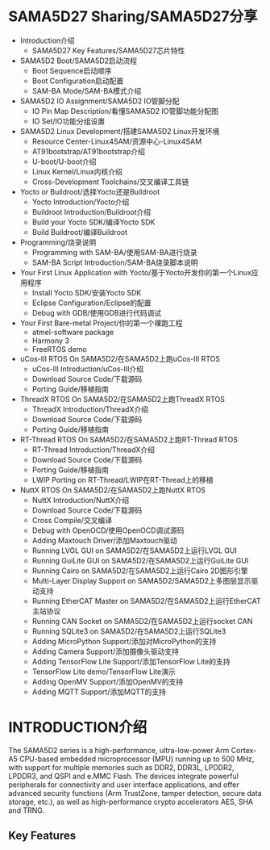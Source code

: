 # SAMA5D27 Sharing/SAMA5D27分享

* Introduction介绍
  - SAMA5D27 Key Features/SAMA5D27芯片特性
* SAMA5D2 Boot/SAMA5D2启动流程
  - Boot Sequence启动顺序
  - Boot Configuration启动配置
  - SAM-BA Mode/SAM-BA模式介绍
* SAMA5D2 IO Assignment/SAMA5D2 IO管脚分配
  - IO Pin Map Description/看懂SAMA5D2 IO管脚功能分配图
  - IO Set/IO功能分组设置
* SAMA5D2 Linux Development/搭建SAMA5D2 Linux开发环境
  - Resource Center-Linux4SAM/资源中心-Linux4SAM
  - AT91bootstrap/AT91bootstrap介绍
  - U-boot/U-boot介绍
  - Linux Kernel/Linux内核介绍
  - Cross-Development Toolchains/交叉编译工具链
* Yocto or Buildroot/选择Yocto还是Buildroot
  - Yocto Introduction/Yocto介绍
  - Buildroot Introduction/Buildroot介绍
  - Build your Yocto SDK/编译Yocto SDK
  - Build Buildroot/编译Buildroot
* Programming/烧录说明
  - Programming with SAM-BA/使用SAM-BA进行烧录
  - SAM-BA Script Introduction/SAM-BA烧录脚本说明
* Your First Linux Application with Yocto/基于Yocto开发你的第一个Linux应用程序
  - Install Yocto SDK/安装Yocto SDK
  - Eclipse Configuration/Eclipse的配置
  - Debug with GDB/使用GDB进行代码调试
* Your First Bare-metal Project/你的第一个裸跑工程
  - atmel-software package
  - Harmony 3
  - FreeRTOS demo
* uCos-III RTOS On SAMA5D2/在SAMA5D2上跑uCos-III RTOS
  - uCos-III Introduction/uCos-III介绍
  - Download Source Code/下载源码
  - Porting Guide/移植指南
* ThreadX RTOS On SAMA5D2/在SAMA5D2上跑ThreadX RTOS
  - ThreadX Introduction/ThreadX介绍
  - Download Source Code/下载源码
  - Porting Guide/移植指南
* RT-Thread RTOS On SAMA5D2/在SAMA5D2上跑RT-Thread RTOS
  - RT-Thread Introduction/ThreadX介绍
  - Download Source Code/下载源码
  - Porting Guide/移植指南
  - LWIP Porting on RT-Thread/LWIP在RT-Thread上的移植
* NuttX RTOS On SAMA5D2/在SAMA5D2上跑NuttX RTOS
  - NuttX Introduction/NuttX介绍
  - Download Source Code/下载源码
  - Cross Compile/交叉编译
  - Debug with OpenOCD/使用OpenOCD调试源码
  - Adding Maxtouch Driver/添加Maxtouch驱动
  - Running LVGL GUI on SAMA5D2/在SAMA5D2上运行LVGL GUI
  - Running GuiLite GUI on SAMA5D2/在SAMA5D2上运行GuiLite GUI
  - Running Cairo on SAMA5D2/在SAMA5D2上运行Cairo 2D图形引擎
  - Multi-Layer Display Support on SAMA5D2/SAMA5D2上多图层显示驱动支持
  - Running EtherCAT Master on SAMA5D2/在SAMA5D2上运行EtherCAT主站协议
  - Running CAN Socket on SAMA5D2/在SAMA5D2上运行socket CAN
  - Running SQLite3 on SAMA5D2/在SAMA5D2上运行SQLite3
  - Adding MicroPython Support/添加对MicroPython的支持
  - Adding Camera Support/添加摄像头驱动支持
  - Adding TensorFlow Lite Support/添加TensorFlow Lite的支持
  - TensorFlow Lite demo/TensorFlow Lite演示
  - Adding OpenMV Support/添加OpenMV的支持
  - Adding MQTT Support/添加MQTT的支持

# INTRODUCTION介绍

The SAMA5D2 series is a high-performance, ultra-low-power Arm Cortex-A5
CPU-based embedded microprocessor (MPU) running up to 500 MHz, with support
for multiple memories such as DDR2, DDR3L, LPDDR2, LPDDR3, and QSPI and
e.MMC Flash. The devices integrate powerful peripherals for connectivity
and user interface applications, and offer advanced security functions
(Arm TrustZone, tamper detection, secure data storage, etc.), as well
as high-performance crypto accelerators AES, SHA and TRNG.

## Key Features